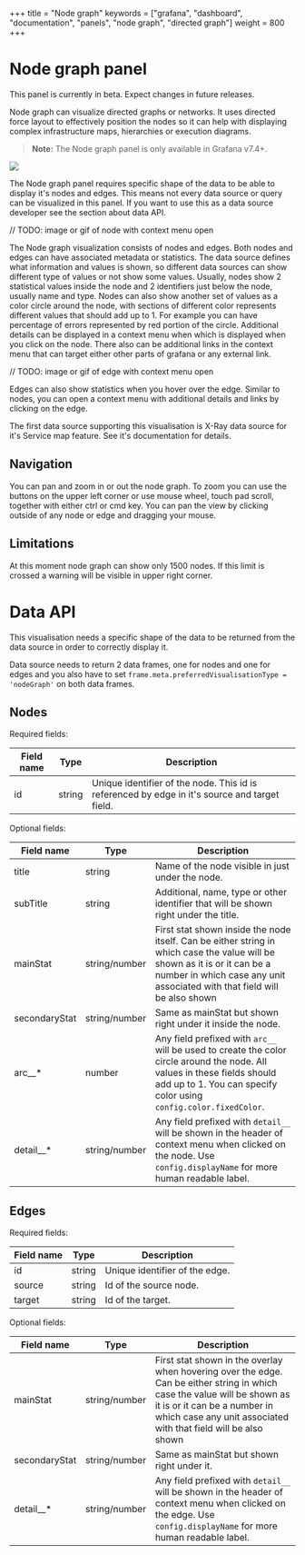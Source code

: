 +++
title = "Node graph"
keywords = ["grafana", "dashboard", "documentation", "panels", "node graph", "directed graph"]
weight = 800
+++

# Node graph panel

This panel is currently in beta. Expect changes in future releases.

Node graph can visualize directed graphs or networks. It uses directed force layout to effectively position the nodes so it can help with displaying complex infrastructure maps, hierarchies or execution diagrams.

> **Note:** The Node graph panel is only available in Grafana v7.4+.

<img class="screenshot" src="/img/docs/v74/node-graph.png">

The Node graph panel requires specific shape of the data to be able to display it's nodes and edges. This means not every data source or query can be visualized in this panel. If you want to use this as a data source developer see the section about data API.  

// TODO: image or gif of node with context menu open

The Node graph visualization consists of nodes and edges. Both nodes and edges can have associated metadata or statistics. The data source defines what information and values is shown, so different data sources can show different type of values or not show some values. Usually, nodes show 2 statistical values inside the node and 2 identifiers just below the node, usually name and type. Nodes can also show another set of values as a color circle around the node, with sections of different color represents different values that should add up to 1. For example you can have percentage of errors represented by red portion of the circle. Additional details can be displayed in a context menu when which is displayed when you click on the node. There also can be additional links in the context menu that can target either other parts of grafana or any external link.

// TODO: image or gif of edge with context menu open

Edges can also show statistics when you hover over the edge. Similar to nodes, you can open a context menu with additional details and links by clicking on the edge.

The first data source supporting this visualisation is X-Ray data source for it's Service map feature. See it's documentation for details.

## Navigation

You can pan and zoom in or out the node graph. To zoom you can use the buttons on the upper left corner or use mouse wheel, touch pad scroll, together with either ctrl or cmd key. You can pan the view by clicking outside of any node or edge and dragging your mouse. 

## Limitations

At this moment node graph can show only 1500 nodes. If this limit is crossed a warning will be visible in upper right corner.

# Data API

This visualisation needs a specific shape of the data to be returned from the data source in order to correctly display it.

Data source needs to return 2 data frames, one for nodes and one for edges and you also have to set `frame.meta.preferredVisualisationType = 'nodeGraph'` on both data frames.

## Nodes

Required fields:

| Field name | Type    | Description | 
|------------|---------|-------------|
| id         | string  | Unique identifier of the node. This id is referenced by edge in it's source and target field. |

Optional fields:

| Field name | Type    | Description | 
|------------|---------|-------------|
| title      | string  | Name of the node visible in just under the node. |
| subTitle   | string  | Additional, name, type or other identifier that will be shown right under the title. |
| mainStat   | string/number  | First stat shown inside the node itself. Can be either string in which case the value will be shown as it is or it can be a number in which case any unit associated with that field will be also shown |
| secondaryStat   | string/number  | Same as mainStat but shown right under it inside the node. |
| arc__*   | number  | Any field prefixed with `arc__` will be used to create the color circle around the node. All values in these fields should add up to 1. You can specify color using `config.color.fixedColor`. |
| detail__*   | string/number  | Any field prefixed with `detail__` will be shown in the header of context menu when clicked on the node. Use `config.displayName` for more human readable label. |

## Edges

Required fields:

| Field name | Type    | Description | 
|------------|---------|-------------|
| id         | string  | Unique identifier of the edge. |
| source     | string  | Id of the source node. |
| target     | string  | Id of the target. |

Optional fields:

| Field name | Type    | Description | 
|------------|---------|-------------|
| mainStat   | string/number  | First stat shown in the overlay when hovering over the edge. Can be either string in which case the value will be shown as it is or it can be a number in which case any unit associated with that field will be also shown |
| secondaryStat   | string/number  | Same as mainStat but shown right under it. |
| detail__*   | string/number  | Any field prefixed with `detail__` will be shown in the header of context menu when clicked on the edge. Use `config.displayName` for more human readable label. |
